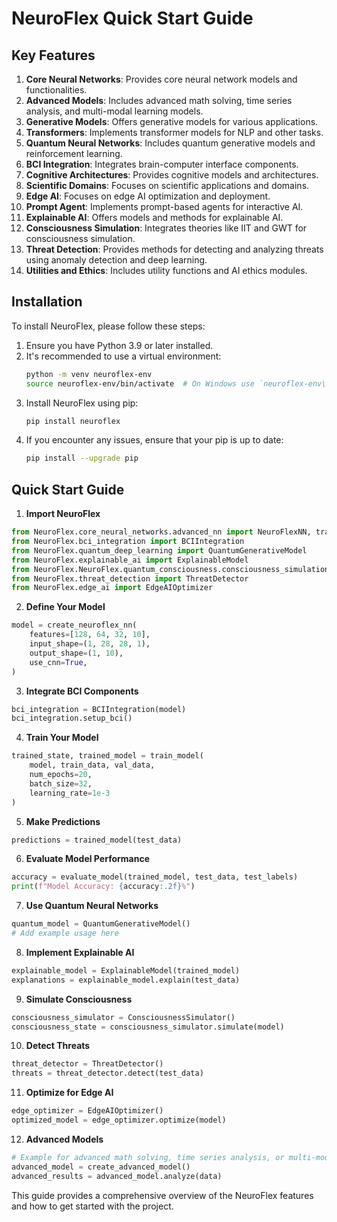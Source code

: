 # NeuroFlex Quick Start Guide

## Key Features

1. **Core Neural Networks**: Provides core neural network models and functionalities.
2. **Advanced Models**: Includes advanced math solving, time series analysis, and multi-modal learning models.
3. **Generative Models**: Offers generative models for various applications.
4. **Transformers**: Implements transformer models for NLP and other tasks.
5. **Quantum Neural Networks**: Includes quantum generative models and reinforcement learning.
6. **BCI Integration**: Integrates brain-computer interface components.
7. **Cognitive Architectures**: Provides cognitive models and architectures.
8. **Scientific Domains**: Focuses on scientific applications and domains.
9. **Edge AI**: Focuses on edge AI optimization and deployment.
10. **Prompt Agent**: Implements prompt-based agents for interactive AI.
11. **Explainable AI**: Offers models and methods for explainable AI.
12. **Consciousness Simulation**: Integrates theories like IIT and GWT for consciousness simulation.
13. **Threat Detection**: Provides methods for detecting and analyzing threats using anomaly detection and deep learning.
14. **Utilities and Ethics**: Includes utility functions and AI ethics modules.

## Installation

To install NeuroFlex, please follow these steps:

1. Ensure you have Python 3.9 or later installed.
2. It's recommended to use a virtual environment:
   ```bash
   python -m venv neuroflex-env
   source neuroflex-env/bin/activate  # On Windows use `neuroflex-env\Scripts\activate`
   ```
3. Install NeuroFlex using pip:
   ```bash
   pip install neuroflex
   ```
4. If you encounter any issues, ensure that your pip is up to date:
   ```bash
   pip install --upgrade pip
   ```

## Quick Start Guide

1. **Import NeuroFlex**

```python
from NeuroFlex.core_neural_networks.advanced_nn import NeuroFlexNN, train_model, create_neuroflex_nn
from NeuroFlex.bci_integration import BCIIntegration
from NeuroFlex.quantum_deep_learning import QuantumGenerativeModel
from NeuroFlex.explainable_ai import ExplainableModel
from NeuroFlex.NeuroFlex.quantum_consciousness.consciousness_simulation import ConsciousnessSimulator
from NeuroFlex.threat_detection import ThreatDetector
from NeuroFlex.edge_ai import EdgeAIOptimizer
```

2. **Define Your Model**

```python
model = create_neuroflex_nn(
    features=[128, 64, 32, 10],
    input_shape=(1, 28, 28, 1),
    output_shape=(1, 10),
    use_cnn=True,
)
```

3. **Integrate BCI Components**

```python
bci_integration = BCIIntegration(model)
bci_integration.setup_bci()
```

4. **Train Your Model**

```python
trained_state, trained_model = train_model(
    model, train_data, val_data,
    num_epochs=20,
    batch_size=32,
    learning_rate=1e-3
)
```

5. **Make Predictions**

```python
predictions = trained_model(test_data)
```

6. **Evaluate Model Performance**

```python
accuracy = evaluate_model(trained_model, test_data, test_labels)
print(f"Model Accuracy: {accuracy:.2f}%")
```

7. **Use Quantum Neural Networks**

```python
quantum_model = QuantumGenerativeModel()
# Add example usage here
```

8. **Implement Explainable AI**

```python
explainable_model = ExplainableModel(trained_model)
explanations = explainable_model.explain(test_data)
```

9. **Simulate Consciousness**

```python
consciousness_simulator = ConsciousnessSimulator()
consciousness_state = consciousness_simulator.simulate(model)
```

10. **Detect Threats**

```python
threat_detector = ThreatDetector()
threats = threat_detector.detect(test_data)
```

11. **Optimize for Edge AI**

```python
edge_optimizer = EdgeAIOptimizer()
optimized_model = edge_optimizer.optimize(model)
```

12. **Advanced Models**

```python
# Example for advanced math solving, time series analysis, or multi-modal learning
advanced_model = create_advanced_model()
advanced_results = advanced_model.analyze(data)
```

This guide provides a comprehensive overview of the NeuroFlex features and how to get started with the project.
